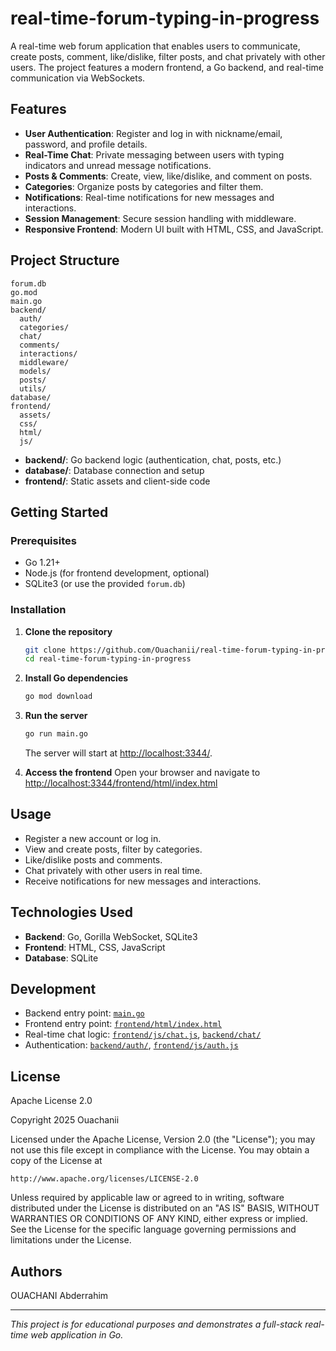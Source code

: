 # real-time-forum-typing-in-progress

A real-time web forum application that enables users to communicate, create posts, comment, like/dislike, filter posts, and chat privately with other users. The project features a modern frontend, a Go backend, and real-time communication via WebSockets.

## Features

- **User Authentication**: Register and log in with nickname/email, password, and profile details.
- **Real-Time Chat**: Private messaging between users with typing indicators and unread message notifications.
- **Posts & Comments**: Create, view, like/dislike, and comment on posts.
- **Categories**: Organize posts by categories and filter them.
- **Notifications**: Real-time notifications for new messages and interactions.
- **Session Management**: Secure session handling with middleware.
- **Responsive Frontend**: Modern UI built with HTML, CSS, and JavaScript.

## Project Structure

```
forum.db
go.mod
main.go
backend/
  auth/
  categories/
  chat/
  comments/
  interactions/
  middleware/
  models/
  posts/
  utils/
database/
frontend/
  assets/
  css/
  html/
  js/
```

- **backend/**: Go backend logic (authentication, chat, posts, etc.)
- **database/**: Database connection and setup
- **frontend/**: Static assets and client-side code

## Getting Started

### Prerequisites

- Go 1.21+
- Node.js (for frontend development, optional)
- SQLite3 (or use the provided `forum.db`)

### Installation

1. **Clone the repository**
   ```sh
   git clone https://github.com/Ouachanii/real-time-forum-typing-in-progress.git
   cd real-time-forum-typing-in-progress
   ```

2. **Install Go dependencies**
   ```sh
   go mod download
   ```

3. **Run the server**
   ```sh
   go run main.go
   ```
   The server will start at [http://localhost:3344/](http://localhost:3344/).

4. **Access the frontend**
   Open your browser and navigate to [http://localhost:3344/frontend/html/index.html](http://localhost:3344/frontend/html/index.html)

## Usage

- Register a new account or log in.
- View and create posts, filter by categories.
- Like/dislike posts and comments.
- Chat privately with other users in real time.
- Receive notifications for new messages and interactions.

## Technologies Used

- **Backend**: Go, Gorilla WebSocket, SQLite3
- **Frontend**: HTML, CSS, JavaScript
- **Database**: SQLite

## Development

- Backend entry point: [`main.go`](main.go)
- Frontend entry point: [`frontend/html/index.html`](frontend/html/index.html)
- Real-time chat logic: [`frontend/js/chat.js`](frontend/js/chat.js), [`backend/chat/`](backend/chat/)
- Authentication: [`backend/auth/`](backend/auth/), [`frontend/js/auth.js`](frontend/js/auth.js)

## License

Apache License 2.0

Copyright 2025 Ouachanii

Licensed under the Apache License, Version 2.0 (the "License");
you may not use this file except in compliance with the License.
You may obtain a copy of the License at

    http://www.apache.org/licenses/LICENSE-2.0

Unless required by applicable law or agreed to in writing, software
distributed under the License is distributed on an "AS IS" BASIS,
WITHOUT WARRANTIES OR CONDITIONS OF ANY KIND, either express or implied.
See the License for the specific language governing permissions and
limitations under the License.

## Authors
OUACHANI Abderrahim

---

*This project is for educational purposes and demonstrates a full-stack real-time web application in Go.*
